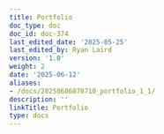 ```yaml
---
title: Portfolio
doc_type: doc
doc_id: doc-374
last_edited_date: '2025-05-25'
last_edited_by: Ryan Laird
version: '1.0'
weight: 2
date: '2025-06-12'
aliases:
- /docs/20250606070710_portfolio_1_1/
description: ''
linkTitle: Portfolio
type: docs
---
```



